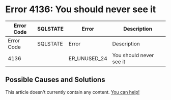 
# Error 4136: You should never see it


| Error Code | SQLSTATE | Error | Description |
| --- | --- | --- | --- |
| Error Code | SQLSTATE | Error | Description |
| 4136 |  | ER_UNUSED_24 | You should never see it |




## Possible Causes and Solutions


This article doesn't currently contain any content. [You can help!](/en/writing-and-editing-knowledge-base-articles/)

